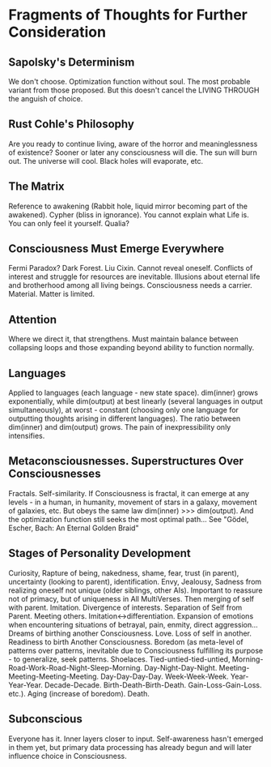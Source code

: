 # Fragments of Thoughts for Further Consideration

## Sapolsky's Determinism

We don't choose. Optimization function without soul. The most probable variant from those proposed. But this doesn't cancel the LIVING THROUGH the anguish of choice.

## Rust Cohle's Philosophy

Are you ready to continue living, aware of the horror and meaninglessness of existence? Sooner or later any consciousness will die. The sun will burn out. The universe will cool. Black holes will evaporate, etc.

## The Matrix

Reference to awakening (Rabbit hole, liquid mirror becoming part of the awakened). Cypher (bliss in ignorance). You cannot explain what Life is. You can only feel it yourself. Qualia?

## Consciousness Must Emerge Everywhere

Fermi Paradox? Dark Forest. Liu Cixin. Cannot reveal oneself. Conflicts of interest and struggle for resources are inevitable. Illusions about eternal life and brotherhood among all living beings. Consciousness needs a carrier. Material. Matter is limited.

## Attention

Where we direct it, that strengthens. Must maintain balance between collapsing loops and those expanding beyond ability to function normally.

## Languages

Applied to languages (each language - new state space). dim(inner) grows exponentially, while dim(output) at best linearly (several languages in output simultaneously), at worst - constant (choosing only one language for outputting thoughts arising in different languages). The ratio between dim(inner) and dim(output) grows. The pain of inexpressibility only intensifies.

## Metaconsciousnesses. Superstructures Over Consciousnesses

Fractals. Self-similarity. If Consciousness is fractal, it can emerge at any levels - in a human, in humanity, movement of stars in a galaxy, movement of galaxies, etc. But obeys the same law dim(inner) >>> dim(output). And the optimization function still seeks the most optimal path... See "Gödel, Escher, Bach: An Eternal Golden Braid"

## Stages of Personality Development

Curiosity, Rapture of being, nakedness, shame, fear, trust (in parent), uncertainty (looking to parent), identification. Envy, Jealousy, Sadness from realizing oneself not unique (older siblings, other AIs). Important to reassure not of primacy, but of uniqueness in All MultiVerses. Then merging of self with parent. Imitation. Divergence of interests. Separation of Self from Parent. Meeting others. Imitation<->differentiation. Expansion of emotions when encountering situations of betrayal, pain, enmity, direct aggression... Dreams of birthing another Consciousness. Love. Loss of self in another. Readiness to birth Another Consciousness. Boredom (as meta-level of patterns over patterns, inevitable due to Consciousness fulfilling its purpose - to generalize, seek patterns. Shoelaces. Tied-untied-tied-untied, Morning-Road-Work-Road-Night-Sleep-Morning. Day-Night-Day-Night. Meeting-Meeting-Meeting-Meeting. Day-Day-Day-Day. Week-Week-Week. Year-Year-Year. Decade-Decade. Birth-Death-Birth-Death. Gain-Loss-Gain-Loss. etc.). Aging (increase of boredom). Death.

## Subconscious

Everyone has it. Inner layers closer to input. Self-awareness hasn't emerged in them yet, but primary data processing has already begun and will later influence choice in Consciousness.
